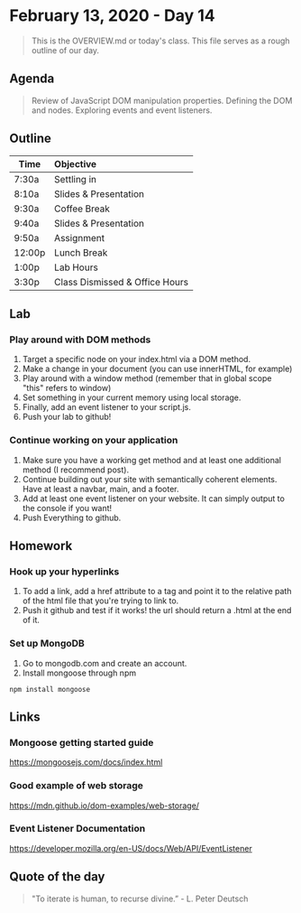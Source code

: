 # February 13, 2020 - Day 14 
>This is the OVERVIEW.md or today's class. This file serves as a rough outline of our day. 

## Agenda
>Review of JavaScript DOM manipulation properties.  Defining the DOM and nodes. Exploring events and event listeners. 

## Outline


| Time   | Objective                        |
| -------|:---------------------------------|
| 7:30a  | Settling in                      |
| 8:10a  | Slides & Presentation            |
| 9:30a  | Coffee Break                     |
| 9:40a  | Slides & Presentation            |
| 9:50a  | Assignment                       |
| 12:00p | Lunch Break                      |
| 1:00p  | Lab Hours                        |
| 3:30p  | Class Dismissed & Office Hours   |


## Lab

### Play around with DOM methods

1. Target a specific node on your index.html via a DOM method.
2. Make a change in your document (you can use innerHTML, for example)
3. Play around with a window method (remember that in global scope "this" refers to window)
4. Set something in your current memory using local storage.
5. Finally, add an event listener to your script.js.
6. Push your lab to github! 



### Continue working on your application

1. Make sure you have a working get method and at least one additional method (I recommend post).
2. Continue building out your site with semantically coherent elements. Have at least a navbar, main, and a footer. 
3. Add at least one event listener on your website. It can simply output to the console if you want!
4. Push Everything to github. 


## Homework

### Hook up your hyperlinks

1. To add a link, add a href attribute to a tag and point it to the relative path of the html file that you're trying to link to. 
2. Push it github and test if it works! the url should return a .html at the end of it. 


### Set up MongoDB

1. Go to mongodb.com and create an account.
2. Install mongoose through npm 

```node
npm install mongoose
```

## Links 

### Mongoose getting started guide

https://mongoosejs.com/docs/index.html

### Good example of web storage 

https://mdn.github.io/dom-examples/web-storage/

### Event Listener Documentation

https://developer.mozilla.org/en-US/docs/Web/API/EventListener


## Quote of the day
>"To iterate is human, to recurse divine.” - L. Peter Deutsch
